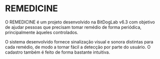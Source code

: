 # REMEDICINE

O REMEDICINE é um projeto desenvolvido na BitDogLab v6.3 com objetivo
de ajudar pessoas que precisam tomar remédio de forma periódica,
principalmente àqueles controlados. 

O sistema desenvolvido fornece sinalização visual e sonora distintas para cada
remédio, de modo a tornar fácil a detecção por parte do usuário.
O cadastro também é feito de forma bastante intuitiva. 
